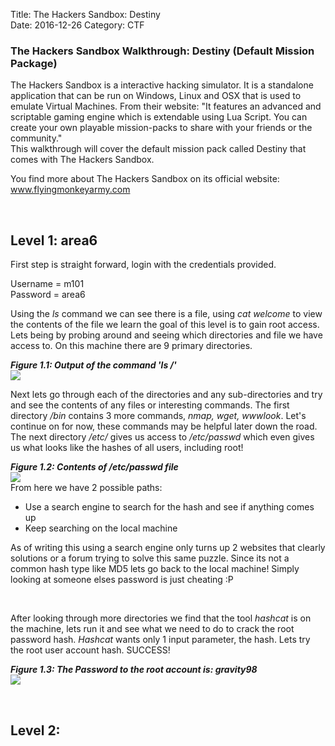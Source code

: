 Title: The Hackers Sandbox: Destiny   
Date: 2016-12-26
Category: CTF


<h3>The Hackers Sandbox Walkthrough: Destiny (Default Mission Package)</h3>


<p>The Hackers Sandbox is a interactive hacking simulator. It is a standalone application that can be run on Windows, Linux and OSX that is used to emulate Virtual Machines. From their website: "It features an advanced and scriptable gaming engine which is extendable using Lua Script. You can create your own playable mission-packs to share with your friends or the community."
<br>This walkthrough will cover the default mission pack called Destiny that comes with The Hackers Sandbox.</p>


<p>You find more about The Hackers Sandbox on its official website: <a href src="http://www.flyingmonkeyarmy.com/">www.flyingmonkeyarmy.com</a></p>

<!-- ### Level 1 ### -->
<br>
<h2>Level 1: area6</h2>
<p>First step is straight forward, login with the credentials provided.</p>
Username = m101
<br>
Password = area6
<br>

<p>Using the <i>ls</i> command we can see there is a file, using <i>cat welcome</i> to view the contents of the file we learn the goal of this level is to gain root access.  Lets being by probing around and seeing which directories and file we have access to. On this machine there are 9 primary directories.</p>

<i><b>Figure 1.1: Output of the command 'ls /'</b></i>
<br>
<img src="/images/level1_1.png" />

<p>Next lets go through each of the directories and any sub-directories and try and see the contents of any files or interesting commands.  The first directory <i>/bin</i> contains 3 more commands, <i>nmap, wget, wwwlook</i>.  Let's continue on for now, these commands may be helpful later down the road.  The next directory <i>/etc/</i> gives us access to <i>/etc/passwd</i> which even gives us what looks like the hashes of all users, including root!</p>

<i><b>Figure 1.2: Contents of /etc/passwd file</b></i>
<br>
<img src="/images/level1_2.png" />
<br>
From here we have 2 possible paths:

  - Use a search engine to search for the hash and see if anything comes up
  - Keep searching on the local machine

<p>As of writing this using a search engine only turns up 2 websites that clearly solutions or a forum trying to solve this same puzzle. Since its not a common hash type like MD5 lets go back to the local machine! Simply looking at someone elses password is just cheating :P</p>
<br>
<p>After looking through more directories we find that the tool <i>hashcat</i> is on the machine, lets run it and see what we need to do to crack the root password hash.  <i>Hashcat</i> wants only 1 input parameter, the hash. Lets try the root user account hash. SUCCESS!</p>

<i><b>Figure 1.3: The Password to the root account is: gravity98</b></i>
<br>
<img src="/images/level1_3.png" />



<!-- ### Level 2 ### -->
<br>
<h2>Level 2:</h2>

